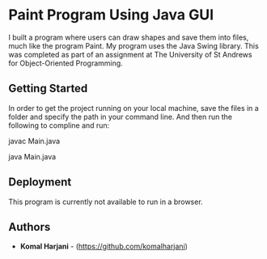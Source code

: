 # Paint Program Using Java GUI
I built a program where users can draw shapes and save them into files, much like the program Paint. My program uses the Java Swing library. This was completed as part of an assignment at The University of St Andrews for Object-Oriented Programming.

## Getting Started
In order to get the project running on your local machine, save the files in a folder and specify the path in your command line. And then run the following to compline and run: 

javac Main.java

java Main.java

## Deployment

This program is currently not available to run in a browser. 

## Authors

* **Komal Harjani** - (https://github.com/komalharjani)
